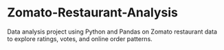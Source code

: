 # Zomato-Restaurant-Analysis
Data analysis project using Python and Pandas on Zomato restaurant data to explore ratings, votes, and online order patterns.
